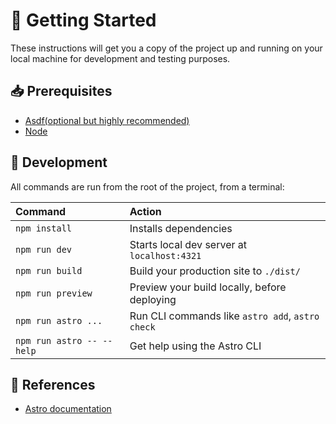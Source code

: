 # 🚀 Getting Started

These instructions will get you a copy of the project up and running on your
local machine for development and testing purposes.

## 📥 Prerequisites

- [Asdf(optional but highly recommended)](https://asdf-vm.com/)
- [Node](https://nodejs.org/en/download/)

## 🔨 Development

All commands are run from the root of the project, from a terminal:

| Command                   | Action                                           |
| :------------------------ | :----------------------------------------------- |
| `npm install`             | Installs dependencies                            |
| `npm run dev`             | Starts local dev server at `localhost:4321`      |
| `npm run build`           | Build your production site to `./dist/`          |
| `npm run preview`         | Preview your build locally, before deploying     |
| `npm run astro ...`       | Run CLI commands like `astro add`, `astro check` |
| `npm run astro -- --help` | Get help using the Astro CLI                     |

## 🔗 References

- [Astro documentation](https://docs.astro.build)
